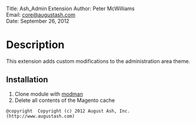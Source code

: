 Title:  Ash_Admin Extension
Author: Peter McWilliams  
Email:  core@augustash.com  
Date:   September 26, 2012  

# Description

This extension adds custom modifications to the administration area theme.

Installation
------------

1. Clone module with [modman](https://github.com/colinmollenhour/modman)
2. Delete all contents of the Magento cache

```
@copyright  Copyright (c) 2012 August Ash, Inc. (http://www.augustash.com)
```
